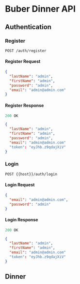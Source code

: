 
# Buber Dinner API

## Authentication

### Register

```
POST /auth/register
```

#### Register Request

```json
{
  "lastName": "admin",
  "firstName": "admin",
  "password": "admin",
  "email": "admin@admin.com"
}
```

#### Register Response

```js
200 OK
```

```json
{
  "lastName": "admin",
  "firstName": "admin",
  "password": "admin",
  "email": "admin@admin.com"
  "token": "eyJhb.z9qdajXiV"
}
```

### Login

```
POST {{host}}/auth/login
```

#### Login Request

```json
{
  "email": "admin@admin.com",
  "password": "admin"
}
```

#### Login Response

```js
200 OK
```

```json
{
  "lastName": "admin",
  "firstName": "admin",
  "email": "admin@admin.com"
  "token": "eyJhb.z9qdajXiV"
}
```

## Dinner

